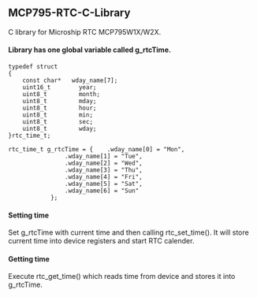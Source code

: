 ## MCP795-RTC-C-Library
C library for Microship RTC MCP795W1X/W2X.

#### Library has one global variable called g_rtcTime.

```
typedef struct
{
	const char*   wday_name[7];		
	uint16_t	    year;			  	  
	uint8_t		    month;				  
	uint8_t		    mday;				   
	uint8_t		    hour;				   
	uint8_t		    min;				    
	uint8_t		    sec;				    
	uint8_t		    wday;				    
}rtc_time_t;

rtc_time_t g_rtcTime = { 	.wday_name[0] = "Mon",
				.wday_name[1] = "Tue",
				.wday_name[2] = "Wed",
				.wday_name[3] = "Thu",
				.wday_name[4] = "Fri",
				.wday_name[5] = "Sat",
				.wday_name[6] = "Sun"
			};
```

#### Setting time
Set g_rtcTime with current time and then calling rtc_set_time(). It will store current time into device registers and start RTC calender. 

#### Getting time 
Execute rtc_get_time() which reads time from device and stores it into g_rtcTime.

